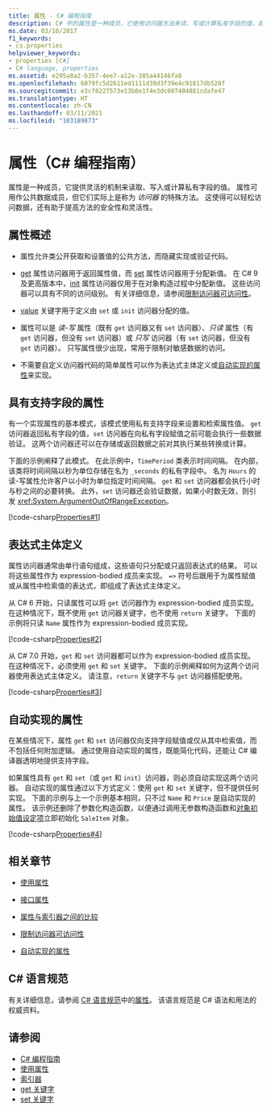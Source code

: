 ```yaml
---
title: 属性 - C# 编程指南
description: C# 中的属性是一种成员，它使用访问器方法来读、写或计算私有字段的值，就像它是公共数据成员一样。
ms.date: 03/10/2017
f1_keywords:
- cs.properties
helpviewer_keywords:
- properties [C#]
- C# language, properties
ms.assetid: e295a8a2-b357-4ee7-a12e-385a44146fa8
ms.openlocfilehash: 6079fc5d2611ed1111d39d3f39e4c91817db528f
ms.sourcegitcommit: e3cf8227573e13b8e1f4e3dc007404881cdafe47
ms.translationtype: HT
ms.contentlocale: zh-CN
ms.lasthandoff: 03/11/2021
ms.locfileid: "103189873"
---
```

# <a name="properties-c-programming-guide"></a>属性（C# 编程指南）

属性是一种成员，它提供灵活的机制来读取、写入或计算私有字段的值。 属性可用作公共数据成员，但它们实际上是称为 *访问器* 的特殊方法。 这使得可以轻松访问数据，还有助于提高方法的安全性和灵活性。  

## <a name="properties-overview"></a>属性概述  
  
- 属性允许类公开获取和设置值的公共方法，而隐藏实现或验证代码。  
  
- [get](../../language-reference/keywords/get.md) 属性访问器用于返回属性值，而 [set](../../language-reference/keywords/set.md) 属性访问器用于分配新值。 在 C# 9 及更高版本中，[init](../../language-reference/keywords/init.md) 属性访问器仅用于在对象构造过程中分配新值。 这些访问器可以具有不同的访问级别。 有关详细信息，请参阅[限制访问器可访问性](./restricting-accessor-accessibility.md)。  
  
- [value](../../language-reference/keywords/value.md) 关键字用于定义由 `set` 或 `init` 访问器分配的值。  
- 属性可以是 *读-写* 属性（既有 `get` 访问器又有 `set` 访问器）、*只读* 属性（有 `get` 访问器，但没有 `set` 访问器）或 *只写* 访问器（有 `set` 访问器，但没有 `get` 访问器）。 只写属性很少出现，常用于限制对敏感数据的访问。

- 不需要自定义访问器代码的简单属性可以作为表达式主体定义或[自动实现的属性](./auto-implemented-properties.md)来实现。

## <a name="properties-with-backing-fields"></a>具有支持字段的属性

有一个实现属性的基本模式，该模式使用私有支持字段来设置和检索属性值。 `get` 访问器返回私有字段的值，`set` 访问器在向私有字段赋值之前可能会执行一些数据验证。 这两个访问器还可以在存储或返回数据之前对其执行某些转换或计算。

下面的示例阐释了此模式。 在此示例中，`TimePeriod` 类表示时间间隔。 在内部，该类将时间间隔以秒为单位存储在名为 `_seconds` 的私有字段中。 名为 `Hours` 的读-写属性允许客户以小时为单位指定时间间隔。 `get` 和 `set` 访问器都会执行小时与秒之间的必要转换。 此外，`set` 访问器还会验证数据，如果小时数无效，则引发 <xref:System.ArgumentOutOfRangeException>。

 [!code-csharp[Properties#1](../../../../samples/snippets/csharp/programming-guide/classes-and-structs/properties-1.cs)]  
  
## <a name="expression-body-definitions"></a>表达式主体定义  

 属性访问器通常由单行语句组成，这些语句只分配或只返回表达式的结果。 可以将这些属性作为 expression-bodied 成员来实现。 `=>` 符号后跟用于为属性赋值或从属性中检索值的表达式，即组成了表达式主体定义。

 从 C# 6 开始，只读属性可以将 `get` 访问器作为 expression-bodied 成员实现。 在这种情况下，既不使用 `get` 访问器关键字，也不使用 `return` 关键字。 下面的示例将只读 `Name` 属性作为 expression-bodied 成员实现。

 [!code-csharp[Properties#2](../../../../samples/snippets/csharp/programming-guide/classes-and-structs/properties-2.cs)]  

 从 C# 7.0 开始，`get` 和 `set` 访问器都可以作为 expression-bodied 成员实现。 在这种情况下，必须使用 `get` 和 `set` 关键字。 下面的示例阐释如何为这两个访问器使用表达式主体定义。 请注意，`return` 关键字不与 `get` 访问器搭配使用。

  [!code-csharp[Properties#3](../../../../samples/snippets/csharp/programming-guide/classes-and-structs/properties-3.cs)]  

## <a name="auto-implemented-properties"></a>自动实现的属性

在某些情况下，属性 `get` 和 `set` 访问器仅向支持字段赋值或仅从其中检索值，而不包括任何附加逻辑。 通过使用自动实现的属性，既能简化代码，还能让 C# 编译器透明地提供支持字段。

如果属性具有 `get` 和 `set`（或 `get` 和 `init`）访问器，则必须自动实现这两个访问器。 自动实现的属性通过以下方式定义：使用 `get` 和 `set` 关键字，但不提供任何实现。 下面的示例与上一个示例基本相同，只不过 `Name` 和 `Price` 是自动实现的属性。 该示例还删除了参数化构造函数，以便通过调用无参数构造函数和[对象初始值设定项](object-and-collection-initializers.md)立即初始化 `SaleItem` 对象。

  [!code-csharp[Properties#4](../../../../samples/snippets/csharp/programming-guide/classes-and-structs/properties-4.cs)]  

## <a name="related-sections"></a>相关章节  
  
- [使用属性](./using-properties.md)  
  
- [接口属性](./interface-properties.md)  
  
- [属性与索引器之间的比较](../indexers/comparison-between-properties-and-indexers.md)  
  
- [限制访问器可访问性](./restricting-accessor-accessibility.md)  
  
- [自动实现的属性](./auto-implemented-properties.md)  
  
## <a name="c-language-specification"></a>C# 语言规范  

有关详细信息，请参阅 [C# 语言规范](/dotnet/csharp/language-reference/language-specification/introduction)中的[属性](~/_csharplang/spec/classes.md#properties)。 该语言规范是 C# 语法和用法的权威资料。
  
## <a name="see-also"></a>请参阅

- [C# 编程指南](../index.md)
- [使用属性](./using-properties.md)
- [索引器](../indexers/index.md)
- [get 关键字](../../language-reference/keywords/get.md)
- [set 关键字](../../language-reference/keywords/set.md)
